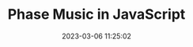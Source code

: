 ---
url: https://phase-music.netlify.app/
title: Phase Music in JavaScript
description: Steve Reich-esque phased music generator.
tags:
- music
- tinnitus
- javascript
- inspiration
source: Devin Lane
date: 2023-03-06 11:25:02
---